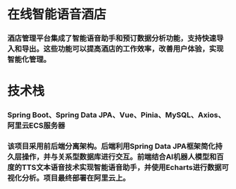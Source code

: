 # 在线智能语音酒店
### 酒店管理平台集成了智能语音助手和预订数据分析功能，支持快速导入和导出。这些功能可以提高酒店的工作效率，改善用户体验，实现智能化管理。

# 技术栈
### Spring Boot、Spring Data JPA、Vue、Pinia、MySQL、Axios、阿里云ECS服务器

### 该项目采用前后端分离架构。后端利用Spring Data JPA框架简化持久层操作，并与关系型数据库进行交互。前端结合AI机器人模型和百度的TTS文本语音技术实现智能语音助手，并使用Echarts进行数据可视化分析。项目最终部署在阿里云上。
